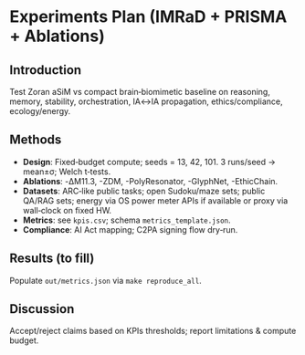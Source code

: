 # Experiments Plan (IMRaD + PRISMA + Ablations)

## Introduction
Test Zoran aSiM vs compact brain‑biomimetic baseline on reasoning, memory, stability, orchestration, IA↔IA propagation, ethics/compliance, ecology/energy.

## Methods
- **Design**: Fixed‑budget compute; seeds = 13, 42, 101. 3 runs/seed → mean±σ; Welch t‑tests.
- **Ablations**: -ΔM11.3, -ZDM, -PolyResonator, -GlyphNet, -EthicChain.
- **Datasets**: ARC‑like public tasks; open Sudoku/maze sets; public QA/RAG sets; energy via OS power meter APIs if available or proxy via wall‑clock on fixed HW.
- **Metrics**: see `kpis.csv`; schema `metrics_template.json`.
- **Compliance**: AI Act mapping; C2PA signing flow dry‑run.

## Results (to fill)
Populate `out/metrics.json` via `make reproduce_all`.

## Discussion
Accept/reject claims based on KPIs thresholds; report limitations & compute budget.
